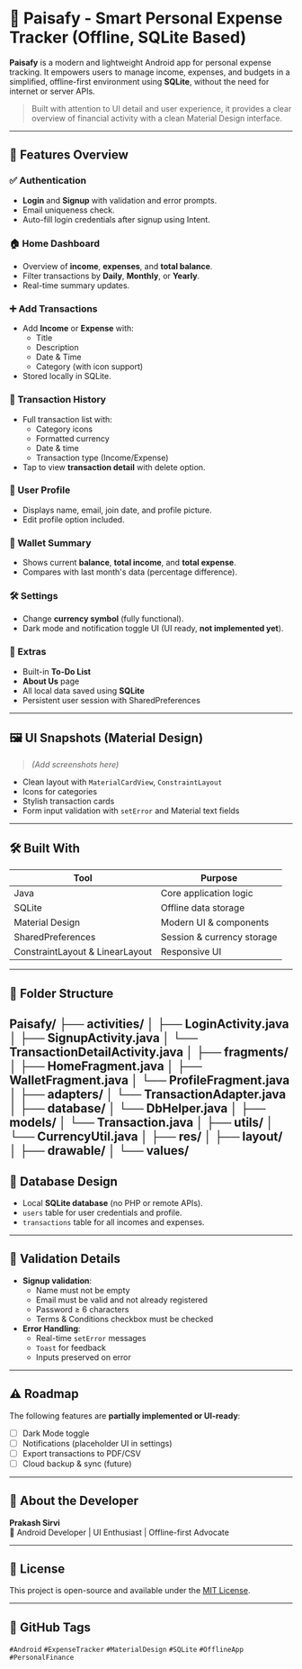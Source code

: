 # 💸 Paisafy - Smart Personal Expense Tracker (Offline, SQLite Based)

**Paisafy** is a modern and lightweight Android app for personal expense tracking. It empowers users to manage income, expenses, and budgets in a simplified, offline-first environment using **SQLite**, without the need for internet or server APIs.

> Built with attention to UI detail and user experience, it provides a clear overview of financial activity with a clean Material Design interface.

---

## 🌟 Features Overview

### ✅ Authentication
- **Login** and **Signup** with validation and error prompts.
- Email uniqueness check.
- Auto-fill login credentials after signup using Intent.

### 🏠 Home Dashboard
- Overview of **income**, **expenses**, and **total balance**.
- Filter transactions by **Daily**, **Monthly**, or **Yearly**.
- Real-time summary updates.

### ➕ Add Transactions
- Add **Income** or **Expense** with:
  - Title
  - Description
  - Date & Time
  - Category (with icon support)
- Stored locally in SQLite.

### 🧾 Transaction History
- Full transaction list with:
  - Category icons
  - Formatted currency
  - Date & time
  - Transaction type (Income/Expense)
- Tap to view **transaction detail** with delete option.

### 👤 User Profile
- Displays name, email, join date, and profile picture.
- Edit profile option included.

### 💼 Wallet Summary
- Shows current **balance**, **total income**, and **total expense**.
- Compares with last month's data (percentage difference).

### 🛠 Settings
- Change **currency symbol** (fully functional).
- Dark mode and notification toggle UI (UI ready, **not implemented yet**).

### 📌 Extras
- Built-in **To-Do List**
- **About Us** page
- All local data saved using **SQLite**
- Persistent user session with SharedPreferences

---

## 🖼 UI Snapshots (Material Design)
> *(Add screenshots here)*

- Clean layout with `MaterialCardView`, `ConstraintLayout`
- Icons for categories
- Stylish transaction cards
- Form input validation with `setError` and Material text fields

---

## 🛠️ Built With

| Tool           | Purpose                          |
|----------------|----------------------------------|
| Java           | Core application logic           |
| SQLite         | Offline data storage             |
| Material Design| Modern UI & components           |
| SharedPreferences | Session & currency storage   |
| ConstraintLayout & LinearLayout | Responsive UI  |

---

## 📂 Folder Structure
Paisafy/
├── activities/
│   ├── LoginActivity.java
│   ├── SignupActivity.java
│   └── TransactionDetailActivity.java
│
├── fragments/
│   ├── HomeFragment.java
│   ├── WalletFragment.java
│   └── ProfileFragment.java
│
├── adapters/
│   └── TransactionAdapter.java
│
├── database/
│   └── DbHelper.java
│
├── models/
│   └── Transaction.java
│
├── utils/
│   └── CurrencyUtil.java
│
├── res/
│   ├── layout/
│   ├── drawable/
│   └── values/
---

## 💾 Database Design

- Local **SQLite database** (no PHP or remote APIs).
- `users` table for user credentials and profile.
- `transactions` table for all incomes and expenses.

---

## 🔐 Validation Details

- **Signup validation**:
  - Name must not be empty
  - Email must be valid and not already registered
  - Password ≥ 6 characters
  - Terms & Conditions checkbox must be checked
- **Error Handling**:
  - Real-time `setError` messages
  - `Toast` for feedback
  - Inputs preserved on error

---

## ⚠️ Roadmap

The following features are **partially implemented or UI-ready**:

- [ ] Dark Mode toggle  
- [ ] Notifications (placeholder UI in settings)  
- [ ] Export transactions to PDF/CSV  
- [ ] Cloud backup & sync (future)

---

## 🙋 About the Developer

**Prakash Sirvi**  
💼 Android Developer | UI Enthusiast | Offline-first Advocate

---

## 📜 License

This project is open-source and available under the [MIT License](LICENSE).

---

## 🔗 GitHub Tags

`#Android` `#ExpenseTracker` `#MaterialDesign` `#SQLite` `#OfflineApp` `#PersonalFinance`
